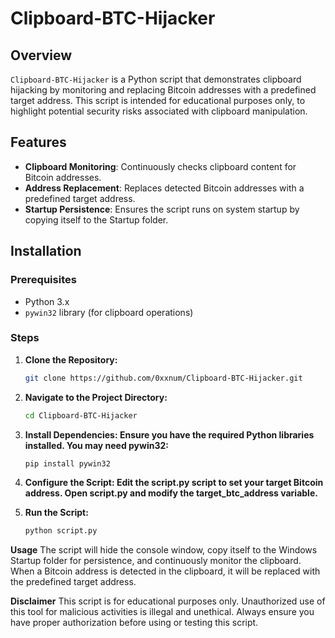 # Clipboard-BTC-Hijacker

## Overview
`Clipboard-BTC-Hijacker` is a Python script that demonstrates clipboard hijacking by monitoring and replacing Bitcoin addresses with a predefined target address. This script is intended for educational purposes only, to highlight potential security risks associated with clipboard manipulation.

## Features
- **Clipboard Monitoring**: Continuously checks clipboard content for Bitcoin addresses.
- **Address Replacement**: Replaces detected Bitcoin addresses with a predefined target address.
- **Startup Persistence**: Ensures the script runs on system startup by copying itself to the Startup folder.

## Installation

### Prerequisites
- Python 3.x
- `pywin32` library (for clipboard operations)

### Steps

1. **Clone the Repository:**
   ```bash
   git clone https://github.com/0xxnum/Clipboard-BTC-Hijacker.git
   
2. **Navigate to the Project Directory:**
   ```bash
   cd Clipboard-BTC-Hijacker
   
3. **Install Dependencies: Ensure you have the required Python libraries installed. You may need pywin32:**
   ```bash
   pip install pywin32
   
4. **Configure the Script: Edit the script.py script to set your target Bitcoin address. Open script.py and modify the target_btc_address variable.**

5. **Run the Script:**
   ```bash
   python script.py

**Usage**
The script will hide the console window, copy itself to the Windows Startup folder for persistence, and continuously monitor the clipboard.
When a Bitcoin address is detected in the clipboard, it will be replaced with the predefined target address.

**Disclaimer**
This script is for educational purposes only. Unauthorized use of this tool for malicious activities is illegal and unethical. Always ensure you have proper authorization before using or testing this script.
